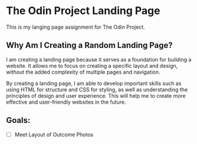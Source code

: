 # The Odin Project Landing Page
This is my langing page assignment for The Odin Project.

## Why Am I Creating a Random Landing Page?
I am creating a landing page because it serves as a foundation for building a website. It allows me to focus on creating a specific layout and design, without the added complexity of multiple pages and navigation. 

By creating a landing page, I am able to develop important skills such as using HTML for structure and CSS for styling, as well as understanding the principles of design and user experience. This will help me to create more effective and user-friendly websites in the future.

## Goals:
- [ ] Meet Layout of Outcome Photos